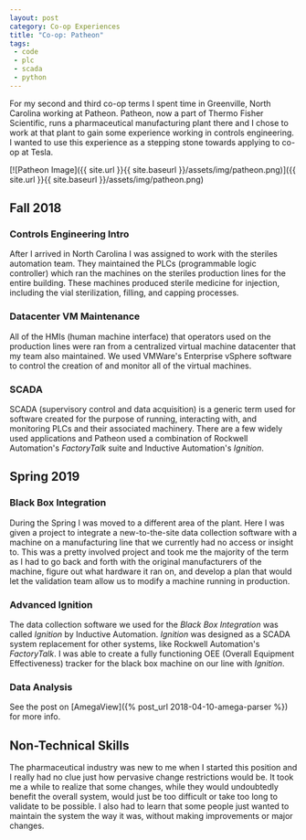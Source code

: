 ```yaml
---
layout: post
category: Co-op Experiences
title: "Co-op: Patheon"
tags:
 - code
 - plc
 - scada
 - python
---
```


For my second and third co-op terms I spent time in Greenville, North Carolina working at Patheon.
Patheon, now a part of Thermo Fisher Scientific, runs a pharmaceutical manufacturing plant there and I chose to work at that plant to gain some experience working in controls engineering.
I wanted to use this experience as a stepping stone towards applying to co-op at Tesla.

<!--more-->

[![Patheon Image]({{ site.url }}{{ site.baseurl }}/assets/img/patheon.png)]({{ site.url }}{{ site.baseurl }}/assets/img/patheon.png)

## Fall 2018

### Controls Engineering Intro

After I arrived in North Carolina I was assigned to work with the steriles automation team.
They maintained the PLCs (programmable logic controller) which ran the machines on the steriles production lines for the entire building.
These machines produced sterile medicine for injection, including the vial sterilization, filling, and capping processes.

### Datacenter VM Maintenance

All of the HMIs (human machine interface) that operators used on the production lines were ran from a centralized virtual machine datacenter that my team also maintained.
We used VMWare's Enterprise vSphere software to control the creation of and monitor all of the virtual machines.

### SCADA

SCADA (supervisory control and data acquisition) is a generic term used for software created for the purpose of running, interacting with, and monitoring PLCs and their associated machinery.
There are a few widely used applications and Patheon used a combination of Rockwell Automation's *FactoryTalk* suite and Inductive Automation's *Ignition*.

## Spring 2019

### Black Box Integration

During the Spring I was moved to a different area of the plant.
Here I was given a project to integrate a new-to-the-site data collection software with a machine on a manufacturing line that we currently had no access or insight to.
This was a pretty involved project and took me the majority of the term as I had to go back and forth with the original manufacturers of the machine, figure out what hardware it ran on, and develop a plan that would let the validation team allow us to modify a machine running in production.

### Advanced Ignition

The data collection software we used for the *Black Box Integration* was called *Ignition* by Inductive Automation.
*Ignition* was designed as a SCADA system replacement for other systems, like Rockwell Automation's *FactoryTalk*.
I was able to create a fully functioning OEE (Overall Equipment Effectiveness) tracker for the black box machine on our line with *Ignition*.

### Data Analysis

See the post on [AmegaView]({% post_url 2018-04-10-amega-parser %}) for more info.

## Non-Technical Skills

The pharmaceutical industry was new to me when I started this position and I really had no clue just how pervasive change restrictions would be.
It took me a while to realize that some changes, while they would undoubtedly benefit the overall system, would just be too difficult or take too long to validate to be possible.
I also had to learn that some people just wanted to maintain the system the way it was, without making improvements or major changes.
